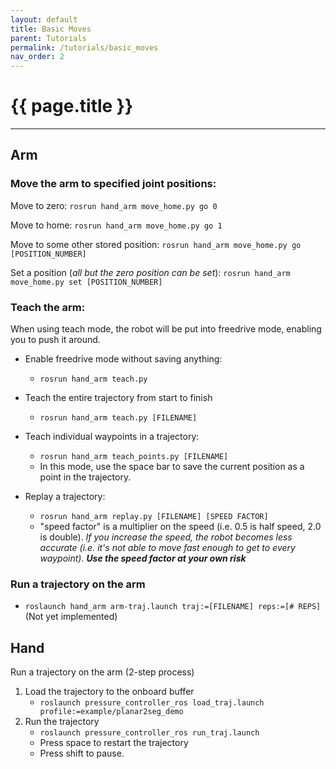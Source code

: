 ```yaml
---
layout: default
title: Basic Moves
parent: Tutorials
permalink: /tutorials/basic_moves
nav_order: 2
---
```


# {{ page.title }}

---

## Arm
### Move the arm to specified joint positions:
Move to zero:
`rosrun hand_arm move_home.py go 0`

Move to home:
`rosrun hand_arm move_home.py go 1`


Move to some other stored position:
`rosrun hand_arm move_home.py go [POSITION_NUMBER]`


Set a position (*all but the zero position can be set*):
`rosrun hand_arm move_home.py set [POSITION_NUMBER]`




### Teach the arm:
When using teach mode, the robot will be put into freedrive mode, enabling you to push it around.

- Enable freedrive mode without saving anything:
   - `rosrun hand_arm teach.py`

- Teach the entire trajectory from start to finish 
   - `rosrun hand_arm teach.py [FILENAME]`

- Teach individual waypoints in a trajectory:
   - `rosrun hand_arm teach_points.py [FILENAME]`
   - In this mode, use the space bar to save the current position as a point in the trajectory.

- Replay a trajectory:
   - `rosrun hand_arm replay.py [FILENAME] [SPEED FACTOR]`
   - "speed factor" is a multiplier on the speed (i.e. 0.5 is half speed, 2.0 is double). _If you increase the speed, the robot becomes less accurate (i.e. it's not able to move fast enough to get to every waypoint). **Use the speed factor at your own risk**_


### Run a trajectory on the arm
   - `roslaunch hand_arm arm-traj.launch traj:=[FILENAME] reps:=[# REPS]` (Not yet implemented)



## Hand
Run a trajectory on the arm (2-step process)
1. Load the trajectory to the onboard buffer
   - `roslaunch pressure_controller_ros load_traj.launch profile:=example/planar2seg_demo`
2. Run the trajectory
   - `roslaunch pressure_controller_ros run_traj.launch`
   - Press space to restart the trajectory
   - Press shift to pause.
